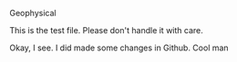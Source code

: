  Geophysical

This is the test file. Please don't handle it with care.

Okay, I see. I did made some changes in Github. Cool man


